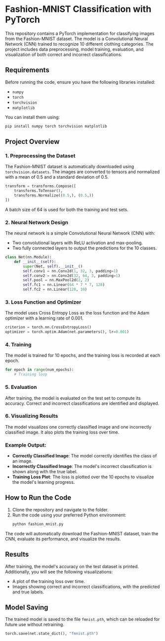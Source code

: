 # Fashion-MNIST Classification with PyTorch

This repository contains a PyTorch implementation for classifying images from the Fashion-MNIST dataset. The model is a Convolutional Neural Network (CNN) trained to recognize 10 different clothing categories. The project includes data preprocessing, model training, evaluation, and visualization of both correct and incorrect classifications.

## Requirements

Before running the code, ensure you have the following libraries installed:

- `numpy`
- `torch`
- `torchvision`
- `matplotlib`

You can install them using:

```bash
pip install numpy torch torchvision matplotlib
```

## Project Overview

### 1. Preprocessing the Dataset
The Fashion-MNIST dataset is automatically downloaded using `torchvision.datasets`. The images are converted to tensors and normalized with a mean of 0.5 and a standard deviation of 0.5.

```python
transform = transforms.Compose([
    transforms.ToTensor(),
    transforms.Normalize((0.5,), (0.5,))
])
```

A batch size of 64 is used for both the training and test sets.

### 2. Neural Network Design
The neural network is a simple Convolutional Neural Network (CNN) with:
- Two convolutional layers with ReLU activation and max-pooling.
- Two fully connected layers to output the predictions for the 10 classes.

```python
class Net(nn.Module):
    def __init__(self):
        super(Net, self).__init__()
        self.conv1 = nn.Conv2d(1, 32, 3, padding=1)
        self.conv2 = nn.Conv2d(32, 64, 3, padding=1)
        self.pool = nn.MaxPool2d(2, 2)
        self.fc1 = nn.Linear(64 * 7 * 7, 128)
        self.fc2 = nn.Linear(128, 10)
```

### 3. Loss Function and Optimizer
The model uses Cross Entropy Loss as the loss function and the Adam optimizer with a learning rate of 0.001.

```python
criterion = torch.nn.CrossEntropyLoss()
optimizer = torch.optim.Adam(net.parameters(), lr=0.001)
```

### 4. Training
The model is trained for 10 epochs, and the training loss is recorded at each epoch.

```python
for epoch in range(num_epochs):
    # Training loop
```

### 5. Evaluation
After training, the model is evaluated on the test set to compute its accuracy. Correct and incorrect classifications are identified and displayed.

### 6. Visualizing Results
The model visualizes one correctly classified image and one incorrectly classified image. It also plots the training loss over time.

### Example Output:

- **Correctly Classified Image**: The model correctly identifies the class of an image.
- **Incorrectly Classified Image**: The model's incorrect classification is shown along with the true label.
- **Training Loss Plot**: The loss is plotted over the 10 epochs to visualize the model's learning progress.

## How to Run the Code

1. Clone the repository and navigate to the folder.
2. Run the code using your preferred Python environment:
   ```bash
   python fashion_mnist.py
   ```

The code will automatically download the Fashion-MNIST dataset, train the CNN, evaluate its performance, and visualize the results.

## Results

After training, the model's accuracy on the test dataset is printed. Additionally, you will see the following visualizations:
- A plot of the training loss over time.
- Images showing correct and incorrect classifications, with the predicted and true labels.

## Model Saving

The trained model is saved to the file `fmnist.pth`, which can be reloaded for future use without retraining.

```python
torch.save(net.state_dict(), "fmnist.pth")
```
